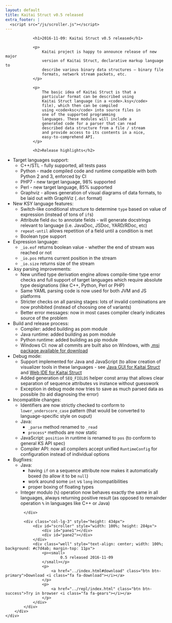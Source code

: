 ```yaml
---
layout: default
title: Kaitai Struct v0.5 released
extra_footer: |
  <script src="/js/scroller.js"></script>
---
```

<section class="news">
    <div class="container">
        <div class="row">
            <div class="col-lg-9">

                <h1>2016-11-09: Kaitai Struct v0.5 released</h1>

                <p>
                    Kaitai project is happy to announce release of new major
                    version of Kaitai Struct, declarative markup language to
                    describe various binary data structures — binary file
                    formats, network stream packets, etc.
                </p>

                <p>
                    The basic idea of Kaitai Struct is that a
                    particular format can be described using
                    Kaitai Struct language (in a <code>.ksy</code>
                    file), which then can be compiled
                    using <code>ksc</code> into source files in
                    one of the supported programming
                    languages. These modules will include a
                    generated code for a parser that can read
                    described data structure from a file / stream
                    and provide access to its contents in a nice,
                    easy-to-comprehend API.
                </p>

                <h2>Release highlights</h2>

<ul>
<li>Target languages support:
<ul>
<li>C++/STL - fully supported, all tests pass</li>
<li>Python - made compiled code and runtime compatible with both Python 2 and 3, enforced by CI</li>
<li>PHP7 - new target language, 98% supported</li>
<li>Perl - new target language, 85% supported</li>
<li>Graphviz - allows generation of visual diagrams of data formats, to be laid out with GraphViz (<code>.dot</code> format)</li>
</ul>
</li>
<li>New KSY language features:
<ul>
<li>Switch-like conditional structure to determine <code>type</code> based on value of expression (instead of tons of <code>if</code>s)</li>
<li>Attribute field <code>doc</code> to annotate fields - will generate docstrings relevant to language (i.e. JavaDoc, JSDoc, YARD/RDoc, etc)</li>
<li><code>repeat-until</code> allows repetition of a field until a condition is met</li>
<li>Boolean type support</li>
</ul>
</li>
<li>Expression language:
<ul>
<li><code>_io.eof</code> returns boolean value - whether the end of stream was reached or not</li>
<li><code>_io.pos</code> returns current position in the stream</li>
<li><code>_io.size</code> returns size of the stream</li>
</ul>
</li>
<li>.ksy parsing improvements:
<ul>
<li>New unified type derivation engine allows compile-time type error checks and full support of target languages which require absolute type designations (like C++, Python, Perl or PHP)</li>
<li>Same YAML parsing code is now used for both JVM and JS platforms</li>
<li>Stricter checks on all parsing stages: lots of invalid combinations are now prohibited (instead of choosing one of variants)</li>
<li>Better error messages: now in most cases compiler clearly indicates source of the problem</li>
</ul>
</li>
<li>Build and release process:
<ul>
<li>Compiler: added building as pom module</li>
<li>Java runtime: added building as pom module</li>
<li>Python runtime: added building as pip module</li>
<li>Windows CI: now all commits are built also on Windows, with <a href="https://ci.appveyor.com/project/GreyCat/kaitai-struct/build/artifacts">.msi package available for download</a></li>
</ul>
</li>
<li>Debug mode:
<ul>
<li>Support implemented for Java and JavaScript (to allow creation of visualizer tools in these languages - see <a href="https://github.com/kaitai-io/kaitai_struct_gui">Java GUI for Kaitai Struct</a> and <a href="https://github.com/koczkatamas/kaitai_struct_webide">Web IDE for Kaitai Struct</a></li>
<li>Added generation of <code>SEQ_FIELDS</code> helper const array that allows clear separation of sequence attributes vs instance without guesswork</li>
<li>Exception in debug mode now tries to save as much parsed data as possible (to aid diagnosing the error)</li>
</ul>
</li>
<li>Incompatible changes:
<ul>
<li>Identifiers are now strictly checked to conform to <code>lower_underscore_case</code> pattern (that would be converted to language-specific style on ouput)</li>
<li>Java:
<ul>
<li><code>_parse</code> method renamed to <code>_read</code></li>
<li><code>process*</code> methods are now static</li>
</ul>
</li>
<li>JavaScript: <code>position</code> in runtime is renamed to <code>pos</code> (to conform to general KS API spec)</li>
<li>Compiler API: now all compilers accept unified <code>RuntimeConfig</code> for configuration instead of individual options</li>
</ul>
</li>
<li>Bugfixes:
<ul>
<li>Java:
<ul>
<li>having <code>if</code> on a sequence attribute now makes it automatically boxed (to allow it to be <code>null</code>)</li>
<li>work around some <code>int</code> vs <code>long</code> incompatibilities</li>
<li>proper boxing of floating types</li>
</ul>
</li>
<li>Integer modulo (<code>%</code>) operation now behaves exactly the same in all languages, always returning positive result (as opposed to remainder operation <code>%</code> in languages like C++ or Java)</li>
</ul>
</li>
</ul>

            </div>

            <div class="col-lg-3" style="height: 434px">
                <div id="scroller" style="width: 100%; height: 284px">
                    <div id="pane1"></div>
                    <div id="pane2"></div>
                </div>
                <div class="well" style="text-align: center; width: 100%; background: #c7d4ab; margin-top: 11px">
                    <p><small>
                            0.5 released 2016-11-09
                    </small></p>
                    <p>
                        <a href="../index.html#download" class="btn btn-primary">Download <i class="fa fa-download"></i></a>
                    </p>
                    <p>
                        <a href="../repl/index.html" class="btn btn-success">Try in browser <i class="fa fa-gears"></i></a>
                    </p>
                </div>
            </div>
        </div>
    </div>
</section>
